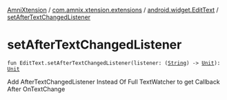 [AmniXtension](../../index.md) / [com.amnix.xtension.extensions](../index.md) / [android.widget.EditText](index.md) / [setAfterTextChangedListener](./set-after-text-changed-listener.md)

# setAfterTextChangedListener

`fun EditText.setAfterTextChangedListener(listener: (`[`String`](https://kotlinlang.org/api/latest/jvm/stdlib/kotlin/-string/index.html)`) -> `[`Unit`](https://kotlinlang.org/api/latest/jvm/stdlib/kotlin/-unit/index.html)`): `[`Unit`](https://kotlinlang.org/api/latest/jvm/stdlib/kotlin/-unit/index.html)

Add AfterTextChangedListener Instead Of Full TextWatcher to get Callback After OnTextChange

